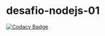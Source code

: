# desafio-nodejs-01
[![Codacy Badge](https://api.codacy.com/project/badge/Grade/b202c83df6bc4223b576a1f681c1a306)](https://app.codacy.com/manual/ciceroalvarenga/desafio-nodejs-01?utm_source=github.com&utm_medium=referral&utm_content=ciceroalvarenga/desafio-nodejs-01&utm_campaign=Badge_Grade_Dashboard)